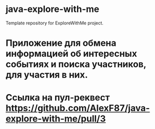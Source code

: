 # java-explore-with-me
Template repository for ExploreWithMe project.
# Приложение для обмена информацией об интересных событиях и поиска участников, для участия в них.

# Ссылка на пул-реквест https://github.com/AlexF87/java-explore-with-me/pull/3

